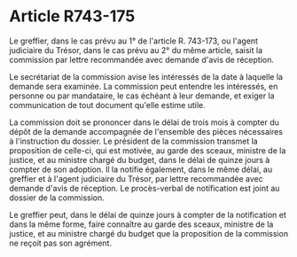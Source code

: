 # Article R743-175

Le greffier, dans le cas prévu au 1° de l'article R. 743-173, ou l'agent judiciaire du Trésor, dans le cas prévu au 2° du même article, saisit la commission par lettre recommandée avec demande d'avis de réception.

Le secrétariat de la commission avise les intéressés de la date à laquelle la demande sera examinée. La commission peut entendre les intéressés, en personne ou par mandataire, le cas échéant à leur demande, et exiger la communication de tout document qu'elle estime utile.

La commission doit se prononcer dans le délai de trois mois à compter du dépôt de la demande accompagnée de l'ensemble des pièces nécessaires à l'instruction du dossier. Le président de la commission transmet la proposition de celle-ci, qui est motivée, au garde des sceaux, ministre de la justice, et au ministre chargé du budget, dans le délai de quinze jours à compter de son adoption. Il la notifie également, dans le même délai, au greffier et à l'agent judiciaire du Trésor, par lettre recommandée avec demande d'avis de réception. Le procès-verbal de notification est joint au dossier de la commission.

Le greffier peut, dans le délai de quinze jours à compter de la notification et dans la même forme, faire connaître au garde des sceaux, ministre de la justice, et au ministre chargé du budget que la proposition de la commission ne reçoit pas son agrément.
